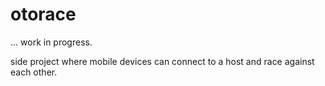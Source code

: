 otorace
=======

... work in progress.

side project where mobile devices can connect to a host and race against each other.
